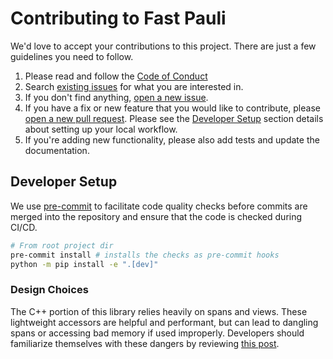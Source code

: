 # Contributing to Fast Pauli

We'd love to accept your contributions to this project. There are just a few guidelines you need to follow.

1. Please read and follow the [Code of Conduct](CODE_OF_CONDUCT.md)
2. Search [existing issues](https://github.com/qognitive/fast-pauli/issues) for what you are interested in.
3. If you don't find anything, [open a new issue](https://github.com/qognitive/fast-pauli/issues/new/choose).
4. If you have a fix or new feature that you would like to contribute, please [open a new pull request](https://github.com/qognitive/fast-pauli/compare). Please see the [Developer Setup](#developer-setup) section details about setting up your local workflow.
5. If you're adding new functionality, please also add tests and update the documentation.


## Developer Setup

We use [pre-commit](https://pre-commit.com/) to facilitate code quality checks before commits are merged into the repository and ensure that the code is checked during CI/CD.

```bash
# From root project dir
pre-commit install # installs the checks as pre-commit hooks
python -m pip install -e ".[dev]"
```

### Design Choices

The C++ portion of this library relies heavily on spans and views.
These lightweight accessors are helpful and performant, but can lead to dangling spans or accessing bad memory if used improperly.
Developers should familiarize themselves with these dangers by reviewing [this post](https://hackingcpp.com/cpp/std/span.html).

